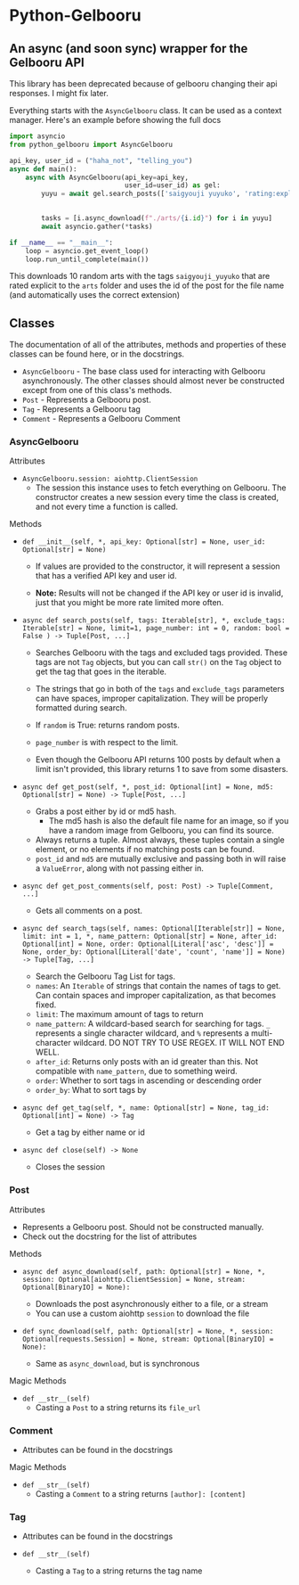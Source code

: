# Python-Gelbooru
## An async (and soon sync) wrapper for the Gelbooru API

This library has been deprecated because of gelbooru changing their api responses. I might fix later.

Everything starts with the `AsyncGelbooru` class. It can be used as a context manager.
Here's an example before showing the full docs

```py
import asyncio
from python_gelbooru import AsyncGelbooru

api_key, user_id = ("haha_not", "telling_you")
async def main():
    async with AsyncGelbooru(api_key=api_key,
                             user_id=user_id) as gel:
        yuyu = await gel.search_posts(['saigyouji yuyuko', 'rating:explicit'], limit=10, random=True)
       

        tasks = [i.async_download(f"./arts/{i.id}") for i in yuyu]
        await asyncio.gather(*tasks)

if __name__ == "__main__":
    loop = asyncio.get_event_loop()
    loop.run_until_complete(main())
```
This downloads 10 random arts with the tags `saigyouji_yuyuko` that are rated explicit to the `arts` folder and uses the id of the post for the file name (and automatically uses the correct extension)

## Classes
The documentation of all of the attributes, methods and properties of these classes can be found here, or in the docstrings.
- `AsyncGelbooru` - The base class used for interacting with Gelbooru asynchronously.
  The other classes should almost never be constructed except from one of this class's methods.
- `Post` - Represents a Gelbooru post.
- `Tag` - Represents a Gelbooru tag
- `Comment` - Represents a Gelbooru Comment

### AsyncGelbooru
Attributes
- `AsyncGelbooru.session: aiohttp.ClientSession`
    - The session this instance uses to fetch everything on Gelbooru. The constructor creates a new session every time the class is created, and not every time a function is called.

Methods
- `def __init__(self, *, api_key: Optional[str] = None, user_id: Optional[str] = None)`
    - If values are provided to the constructor, it will represent a session that has a verified API key and user id.

    - **Note:** Results will not be changed if the API key or user id is invalid, just that you might be more rate limited more often.

-  `async def search_posts(self, tags: Iterable[str], *, exclude_tags: Iterable[str] = None,
   limit=1, page_number: int = 0, random: bool = False
   ) -> Tuple[Post, ...]`
    - Searches Gelbooru with the tags and excluded tags provided.
      These tags are not `Tag` objects, but you can call `str()` on the `Tag` object to get the tag that goes in the iterable.

    - The strings that go in both of the `tags` and `exclude_tags` parameters can have spaces, improper capitalization. They will be properly formatted during search.
    - If `random` is True: returns random posts.
    - `page_number` is with respect to the limit.
    - Even though the Gelbooru API returns 100 posts by default when a limit isn't provided, this library returns 1 to save from some disasters.

-  `async def get_post(self, *, post_id: Optional[int] = None,
   md5: Optional[str] = None) -> Tuple[Post, ...]`
    - Grabs a post either by id or md5 hash.
        - The md5 hash is also the default file name for an image, so if you have a random image from Gelbooru, you can find its source.
    - Always returns a tuple. Almost always, these tuples contain a single element, or no elements if no matching posts can be found.
    - `post_id` and `md5` are mutually exclusive and passing both in will raise a `ValueError`, along with not passing either in.

- `async def get_post_comments(self, post: Post) -> Tuple[Comment, ...]`
    - Gets all comments on a post.

- `async def search_tags(self, names: Optional[Iterable[str]] = None, limit: int = 1, *,
  name_pattern: Optional[str] = None,
  after_id: Optional[int] = None,
  order: Optional[Literal['asc', 'desc']] = None,
  order_by: Optional[Literal['date', 'count', 'name']] = None) -> Tuple[Tag, ...]`
    - Search the Gelbooru Tag List for tags.
    - `names`: An `Iterable` of strings that contain the names of tags to get.
      Can contain spaces and improper capitalization, as that becomes fixed.
    - `limit`: The maximum amount of tags to return
    - `name_pattern`: A wildcard-based search for searching for tags. `_` represents a single character wildcard,
      and `%` represents a multi-character wildcard.
      DO NOT TRY TO USE REGEX. IT WILL NOT END WELL.
    - `after_id`: Returns only posts with an id greater than this.
      Not compatible with `name_pattern`, due to something weird.
    - `order`: Whether to sort tags in ascending or descending order
    - `order_by`: What to sort tags by
- `async def get_tag(self, *, name: Optional[str] = None, tag_id: Optional[int] = None) -> Tag`
    - Get a tag by either name or id
- `async def close(self) -> None`
    - Closes the session

### Post

Attributes
- Represents a Gelbooru post. Should not be constructed manually.
- Check out the docstring for the list of attributes

Methods
- `async def async_download(self, path: Optional[str] = None, *,
  session: Optional[aiohttp.ClientSession] = None,
  stream: Optional[BinaryIO] = None):`
    - Downloads the post asynchronously either to a file, or a stream
    -  You can use a custom aiohttp `session` to download the file

- `def sync_download(self, path: Optional[str] = None, *,
  session: Optional[requests.Session] = None,
  stream: Optional[BinaryIO] = None):`
    - Same as `async_download`, but is synchronous

Magic Methods
- `def __str__(self)`
    - Casting a `Post` to a string returns its `file_url`

### Comment
- Attributes can be found in the docstrings

Magic Methods
- `def __str__(self)`
    - Casting a `Comment` to a string returns `[author]: [content]`

### Tag
- Attributes can be found in the docstrings

- `def __str__(self)`
    - Casting a `Tag` to a string returns the tag name
